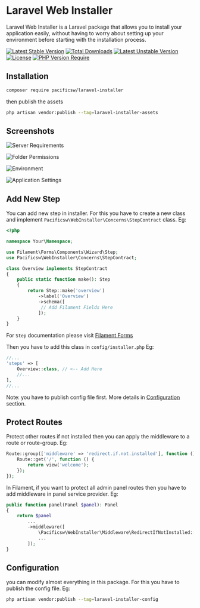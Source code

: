 # Laravel Web Installer
Laravel Web Installer is a Laravel package that allows you to install your application easily, without having to worry about setting up your environment before starting with the installation process.

[![Latest Stable Version](http://poser.pugx.org/pacificsw/laravel-installer/v)](https://packagist.org/packages/pacificsw/laravel-installer) [![Total Downloads](http://poser.pugx.org/pacificsw/laravel-installer/downloads)](https://packagist.org/packages/pacificsw/laravel-installer) [![Latest Unstable Version](http://poser.pugx.org/pacificsw/laravel-installer/v/unstable)](https://packagist.org/packages/pacificsw/laravel-installer) [![License](http://poser.pugx.org/pacificsw/laravel-installer/license)](https://packagist.org/packages/pacificsw/laravel-installer) [![PHP Version Require](http://poser.pugx.org/pacificsw/laravel-installer/require/php)](https://packagist.org/packages/pacificsw/laravel-installer)
## Installation 
```bash
composer require pacificsw/laravel-installer
```
then publish the assets
```bash
php artisan vendor:publish --tag=laravel-installer-assets
 ```

## Screenshots
![Server Requirements](https://raw.githubusercontent.com/Shipu/web-installer/master/screenshots/installer_1.png)

![Folder Permissions](https://raw.githubusercontent.com/Shipu/web-installer/master/screenshots/installer_2.png)

![Environment](https://raw.githubusercontent.com/Shipu/web-installer/master/screenshots/installer_3.png)

![Application Settings](https://raw.githubusercontent.com/Shipu/web-installer/master/screenshots/installer_4.png)

## Add New Step
You can add new step in installer. For this you have to create a new class and implement `Pacificsw\WebInstaller\Concerns\StepContract` class. Eg:

```php
<?php

namespace Your\Namespace;

use Filament\Forms\Components\Wizard\Step;
use Pacificsw\WebInstaller\Concerns\StepContract;

class Overview implements StepContract
{
    public static function make(): Step
    {
        return Step::make('overview')
            ->label('Overview')
            ->schema([
             // Add Filament Fields Here
            ]);
    }
}
```
For `Step` documentation please visit [Filament Forms](https://filamentphp.com/docs/3.x/forms/layout/wizard)

Then you have to add this class in `config/installer.php` Eg:

```php
//...
'steps' => [
    Overview::class, // <-- Add Here
    //...
],
//...
```
Note: you have to publish config file first. More details in [Configuration](#configuration) section.

## Protect Routes

Protect other routes if not installed then you can apply the middleware to a route or route-group. Eg:

```php
Route::group(['middleware' => 'redirect.if.not.installed'], function () {
    Route::get('/', function () {
        return view('welcome');
    });
});
```

In Filament, if you want to protect all admin panel routes then you have to add middleware in panel service provider. Eg:

```php
public function panel(Panel $panel): Panel
{
    return $panel
        ...
        ->middleware([
            \Pacificsw\WebInstaller\Middleware\RedirectIfNotInstalled::class,
            ...
        ]);
}
```

## Configuration

you can modify almost everything in this package. For this you have to publish the config file. Eg:

```bash
php artisan vendor:publish --tag=laravel-installer-config
```
